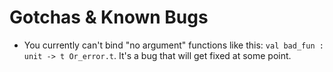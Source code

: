 # Gotchas & Known Bugs

* You currently can't bind "no argument" functions like this: `val bad_fun : unit -> t Or_error.t`.  It's a bug that will get fixed at some point.
